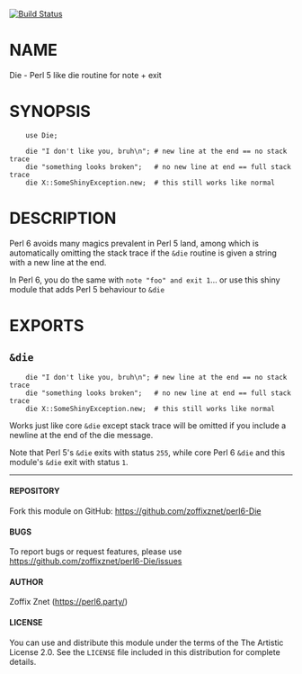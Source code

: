 [![Build Status](https://travis-ci.org/zoffixznet/perl6-Die.svg)](https://travis-ci.org/zoffixznet/perl6-Die)

# NAME

Die - Perl 5 like die routine for note + exit

# SYNOPSIS

```perl6
    use Die;

    die "I don't like you, bruh\n"; # new line at the end == no stack trace
    die "something looks broken";   # no new line at end == full stack trace
    die X::SomeShinyException.new;  # this still works like normal
```

# DESCRIPTION

Perl 6 avoids many magics prevalent in Perl 5 land, among which is automatically
omitting the stack trace if the `&die` routine is given a string with a new
line at the end.

In Perl 6, you do the same with `note "foo" and exit 1`... or use this shiny
module that adds Perl 5 behaviour to `&die`

# EXPORTS

## `&die`

```perl6
    die "I don't like you, bruh\n"; # new line at the end == no stack trace
    die "something looks broken";   # no new line at end == full stack trace
    die X::SomeShinyException.new;  # this still works like normal
```

Works just like core `&die` except stack trace will be omitted if you
include a newline at the end of the die message.

Note that Perl 5's `&die` exits with status `255`, while core Perl 6 `&die` and
this module's `&die` exit with status `1`.

----

#### REPOSITORY

Fork this module on GitHub:
https://github.com/zoffixznet/perl6-Die

#### BUGS

To report bugs or request features, please use
https://github.com/zoffixznet/perl6-Die/issues

#### AUTHOR

Zoffix Znet (https://perl6.party/)

#### LICENSE

You can use and distribute this module under the terms of the
The Artistic License 2.0. See the `LICENSE` file included in this
distribution for complete details.
